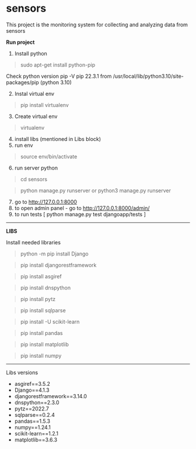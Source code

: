# sensors

This project is the monitoring system for collecting and analyzing data from sensors 


**Run project**

1. Install python

> sudo apt-get install python-pip

Check python version
pip -V
pip 22.3.1 from /usr/local/lib/python3.10/site-packages/pip (python 3.10)

2. Instal virtual env

> pip install virtualenv

3. Create virtual env
 
> virtualenv <name>
4. install libs (mentioned in Libs block)
5. run env 
> source env/bin/activate 
6. run server python 
> cd sensors 

> python manage.py runserver 
or 
> python3 manage.py runserver 
7. go to http://127.0.0.1:8000
8. to open admin panel - go to http://127.0.0.1:8000/admin/
9. to run tests [ python manage.py test djangoapp/tests ]

-------

**LIBS**

Install needed libraries

> python -m pip install Django

> pip install djangorestframework

> pip install asgiref

> pip install dnspython

> pip install pytz

> pip install sqlparse

> pip install -U scikit-learn

> pip install pandas

> pip install matplotlib

> pip install numpy

----
Libs versions

- asgiref==3.5.2
- Django==4.1.3
- djangorestframework==3.14.0
- dnspython==2.3.0
- pytz==2022.7
- sqlparse==0.2.4
- pandas==1.5.3
- numpy==1.24.1
- scikit-learn==1.2.1
- matplotlib==3.6.3




